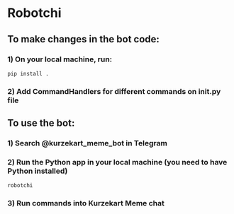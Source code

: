 # Robotchi

## To make changes in the bot code:
### 1) On your local machine, run:

    pip install .

### 2) Add CommandHandlers for different commands on __init__.py file

## To use the bot:
### 1) Search @kurzekart_meme_bot in Telegram
### 2) Run the Python app in your local machine (you need to have Python installed)

    robotchi

### 3) Run commands into Kurzekart Meme chat